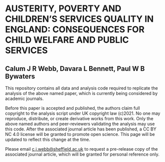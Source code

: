 # AUSTERITY, POVERTY AND CHILDREN’S SERVICES QUALITY IN ENGLAND: CONSEQUENCES FOR CHILD WELFARE AND PUBLIC SERVICES
## Calum J R Webb, Davara L Bennett, Paul W B Bywaters

This repository contains all data and analysis code required to replicate the analysis of the above named paper, which is currently being considered by academic journals. 

Before this paper is accepted and published, the authors claim full copyright to the analysis script under UK copyright law (c)2021. No one may reproduce, distribute, or create derivative works from this work. Only the above named authors and peer-reviewers validating the analysis may use this code. After the associated journal article has been published, a CC BY NC 4.0 license will be granted to promote open science. This page will be updated to reflect this change at the time.

Please email c.j.webb@sheffield.ac.uk to request a pre-release copy of the associated journal article, which will be granted for personal reference only.
